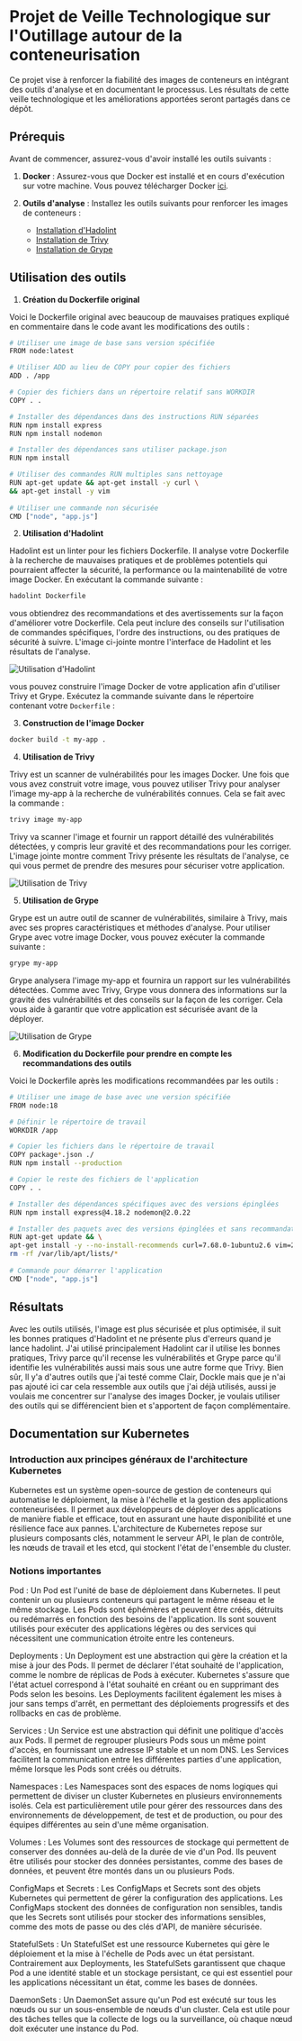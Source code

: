 # Projet de Veille Technologique sur l'Outillage autour de la conteneurisation

Ce projet vise à renforcer la fiabilité des images de conteneurs en intégrant des outils d'analyse et en documentant le processus. Les résultats de cette veille technologique et les améliorations apportées seront partagés dans ce dépôt.

## Prérequis

Avant de commencer, assurez-vous d'avoir installé les outils suivants :

1. **Docker** : Assurez-vous que Docker est installé et en cours d'exécution sur votre machine. Vous pouvez télécharger Docker [ici](https://www.docker.com/get-started).

2. **Outils d'analyse** : Installez les outils suivants pour renforcer les images de conteneurs :
    - [Installation d'Hadolint](https://github.com/hadolint/hadolint?tab=readme-ov-file#install)
    - [Installation de Trivy](https://trivy.dev/latest/getting-started/installation/)
    - [Installation de Grype](https://github.com/anchore/grype#installation)

## Utilisation des outils

1. **Création du Dockerfile original**

Voici le Dockerfile original avec beaucoup de mauvaises pratiques expliqué en commentaire dans le code avant les modifications des outils :

```bash
# Utiliser une image de base sans version spécifiée
FROM node:latest

# Utiliser ADD au lieu de COPY pour copier des fichiers
ADD . /app

# Copier des fichiers dans un répertoire relatif sans WORKDIR
COPY . .

# Installer des dépendances dans des instructions RUN séparées
RUN npm install express
RUN npm install nodemon

# Installer des dépendances sans utiliser package.json
RUN npm install

# Utiliser des commandes RUN multiples sans nettoyage
RUN apt-get update && apt-get install -y curl \
&& apt-get install -y vim
 
# Utiliser une commande non sécurisée
CMD ["node", "app.js"]
```

2. **Utilisation d'Hadolint**

Hadolint est un linter pour les fichiers Dockerfile. Il analyse votre Dockerfile à la recherche de mauvaises pratiques et de problèmes potentiels qui pourraient affecter la sécurité, la performance ou la maintenabilité de votre image Docker. En exécutant la commande suivante :

```bash
hadolint Dockerfile
```

vous obtiendrez des recommandations et des avertissements sur la façon d'améliorer votre Dockerfile. Cela peut inclure des conseils sur l'utilisation de commandes spécifiques, l'ordre des instructions, ou des pratiques de sécurité à suivre. L'image ci-jointe montre l'interface de Hadolint et les résultats de l'analyse.

![Utilisation d'Hadolint](images/hadolint.png)

vous pouvez construire l'image Docker de votre application afin d'utiliser Trivy et Grype. Exécutez la commande suivante dans le répertoire contenant votre `Dockerfile` :

3. **Construction de l'image Docker**

```bash
docker build -t my-app .
```

4. **Utilisation de Trivy**

Trivy est un scanner de vulnérabilités pour les images Docker. Une fois que vous avez construit votre image, vous pouvez utiliser Trivy pour analyser l'image my-app à la recherche de vulnérabilités connues. Cela se fait avec la commande :

```bash
trivy image my-app
```

Trivy va scanner l'image et fournir un rapport détaillé des vulnérabilités détectées, y compris leur gravité et des recommandations pour les corriger. L'image jointe montre comment Trivy présente les résultats de l'analyse, ce qui vous permet de prendre des mesures pour sécuriser votre application.

![Utilisation de Trivy](images/trivy.png)

5. **Utilisation de Grype**

Grype est un autre outil de scanner de vulnérabilités, similaire à Trivy, mais avec ses propres caractéristiques et méthodes d'analyse. Pour utiliser Grype avec votre image Docker, vous pouvez exécuter la commande suivante :

```bash
grype my-app
```

Grype analysera l'image my-app et fournira un rapport sur les vulnérabilités détectées. Comme avec Trivy, Grype vous donnera des informations sur la gravité des vulnérabilités et des conseils sur la façon de les corriger. Cela vous aide à garantir que votre application est sécurisée avant de la déployer.

![Utilisation de Grype](images/grype.png)

6. **Modification du Dockerfile pour prendre en compte les recommandations des outils**

Voici le Dockerfile après les modifications recommandées par les outils :

```bash
# Utiliser une image de base avec une version spécifiée
FROM node:18

# Définir le répertoire de travail
WORKDIR /app

# Copier les fichiers dans le répertoire de travail
COPY package*.json ./
RUN npm install --production

# Copier le reste des fichiers de l'application
COPY . .

# Installer des dépendances spécifiques avec des versions épinglées
RUN npm install express@4.18.2 nodemon@2.0.22

# Installer des paquets avec des versions épinglées et sans recommandations
RUN apt-get update && \
apt-get install -y --no-install-recommends curl=7.68.0-1ubuntu2.6 vim=2:8.1.2269-1ubuntu5 && \
rm -rf /var/lib/apt/lists/*
 
# Commande pour démarrer l'application
CMD ["node", "app.js"]
```

## Résultats
Avec les outils utilisés, l'image est plus sécurisée et plus optimisée, il suit les bonnes pratiques d'Hadolint et ne présente plus d'erreurs quand je lance hadolint.
J'ai utilisé principalement Hadolint car il utilise les bonnes pratiques, Trivy parce qu'il recense les vulnérabilités et Grype parce qu'il identifie les vulnérabilités aussi mais sous une autre forme que Trivy.
Bien sûr, ll y'a d'autres outils que j'ai testé comme Clair, Dockle mais que je n'ai pas ajouté ici car cela ressemble aux outils que j'ai déjà utilisés, aussi je voulais me concentrer sur l'analyse des images Docker, je voulais utiliser des outils qui se différencient bien et s'apportent de façon complémentaire.

## Documentation sur Kubernetes

### Introduction aux principes généraux de l'architecture Kubernetes

Kubernetes est un système open-source de gestion de conteneurs qui automatise le déploiement, la mise à l'échelle et la gestion des applications conteneurisées. Il permet aux développeurs de déployer des applications de manière fiable et efficace, tout en assurant une haute disponibilité et une résilience face aux pannes. L'architecture de Kubernetes repose sur plusieurs composants clés, notamment le serveur API, le plan de contrôle, les nœuds de travail et les etcd, qui stockent l'état de l'ensemble du cluster.

### Notions importantes

Pod : Un Pod est l'unité de base de déploiement dans Kubernetes. Il peut contenir un ou plusieurs conteneurs qui partagent le même réseau et le même stockage. Les Pods sont éphémères et peuvent être créés, détruits ou redémarrés en fonction des besoins de l'application. Ils sont souvent utilisés pour exécuter des applications légères ou des services qui nécessitent une communication étroite entre les conteneurs.

Deployments : Un Deployment est une abstraction qui gère la création et la mise à jour des Pods. Il permet de déclarer l'état souhaité de l'application, comme le nombre de réplicas de Pods à exécuter. Kubernetes s'assure que l'état actuel correspond à l'état souhaité en créant ou en supprimant des Pods selon les besoins. Les Deployments facilitent également les mises à jour sans temps d'arrêt, en permettant des déploiements progressifs et des rollbacks en cas de problème.

Services : Un Service est une abstraction qui définit une politique d'accès aux Pods. Il permet de regrouper plusieurs Pods sous un même point d'accès, en fournissant une adresse IP stable et un nom DNS. Les Services facilitent la communication entre les différentes parties d'une application, même lorsque les Pods sont créés ou détruits.

Namespaces : Les Namespaces sont des espaces de noms logiques qui permettent de diviser un cluster Kubernetes en plusieurs environnements isolés. Cela est particulièrement utile pour gérer des ressources dans des environnements de développement, de test et de production, ou pour des équipes différentes au sein d'une même organisation.

Volumes : Les Volumes sont des ressources de stockage qui permettent de conserver des données au-delà de la durée de vie d'un Pod. Ils peuvent être utilisés pour stocker des données persistantes, comme des bases de données, et peuvent être montés dans un ou plusieurs Pods.

ConfigMaps et Secrets : Les ConfigMaps et Secrets sont des objets Kubernetes qui permettent de gérer la configuration des applications. Les ConfigMaps stockent des données de configuration non sensibles, tandis que les Secrets sont utilisés pour stocker des informations sensibles, comme des mots de passe ou des clés d'API, de manière sécurisée.

StatefulSets : Un StatefulSet est une ressource Kubernetes qui gère le déploiement et la mise à l'échelle de Pods avec un état persistant. Contrairement aux Deployments, les StatefulSets garantissent que chaque Pod a une identité stable et un stockage persistant, ce qui est essentiel pour les applications nécessitant un état, comme les bases de données.

DaemonSets : Un DaemonSet assure qu'un Pod est exécuté sur tous les nœuds ou sur un sous-ensemble de nœuds d'un cluster. Cela est utile pour des tâches telles que la collecte de logs ou la surveillance, où chaque nœud doit exécuter une instance du Pod.
